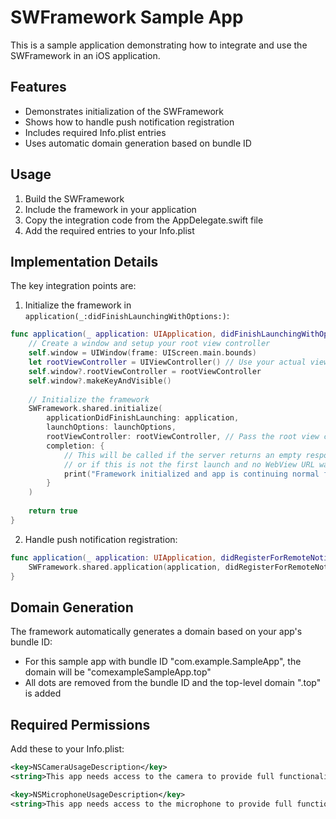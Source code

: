 # SWFramework Sample App

This is a sample application demonstrating how to integrate and use the SWFramework in an iOS application.

## Features

- Demonstrates initialization of the SWFramework
- Shows how to handle push notification registration
- Includes required Info.plist entries
- Uses automatic domain generation based on bundle ID

## Usage

1. Build the SWFramework
2. Include the framework in your application
3. Copy the integration code from the AppDelegate.swift file
4. Add the required entries to your Info.plist

## Implementation Details

The key integration points are:

1. Initialize the framework in `application(_:didFinishLaunchingWithOptions:)`:

```swift
func application(_ application: UIApplication, didFinishLaunchingWithOptions launchOptions: [UIApplication.LaunchOptionsKey: Any]?) -> Bool {
    // Create a window and setup your root view controller
    self.window = UIWindow(frame: UIScreen.main.bounds)
    let rootViewController = UIViewController() // Use your actual view controller
    self.window?.rootViewController = rootViewController
    self.window?.makeKeyAndVisible()
    
    // Initialize the framework
    SWFramework.shared.initialize(
        applicationDidFinishLaunching: application,
        launchOptions: launchOptions,
        rootViewController: rootViewController, // Pass the root view controller directly
        completion: {
            // This will be called if the server returns an empty response
            // or if this is not the first launch and no WebView URL was saved
            print("Framework initialized and app is continuing normal flow")
        }
    )
    
    return true
}
```

2. Handle push notification registration:

```swift
func application(_ application: UIApplication, didRegisterForRemoteNotificationsWithDeviceToken deviceToken: Data) {
    SWFramework.shared.application(application, didRegisterForRemoteNotificationsWithDeviceToken: deviceToken)
}
```

## Domain Generation

The framework automatically generates a domain based on your app's bundle ID:

- For this sample app with bundle ID "com.example.SampleApp", the domain will be "comexampleSampleApp.top"
- All dots are removed from the bundle ID and the top-level domain ".top" is added

## Required Permissions

Add these to your Info.plist:

```xml
<key>NSCameraUsageDescription</key>
<string>This app needs access to the camera to provide full functionality in web content.</string>

<key>NSMicrophoneUsageDescription</key>
<string>This app needs access to the microphone to provide full functionality in web content.</string>
``` 
